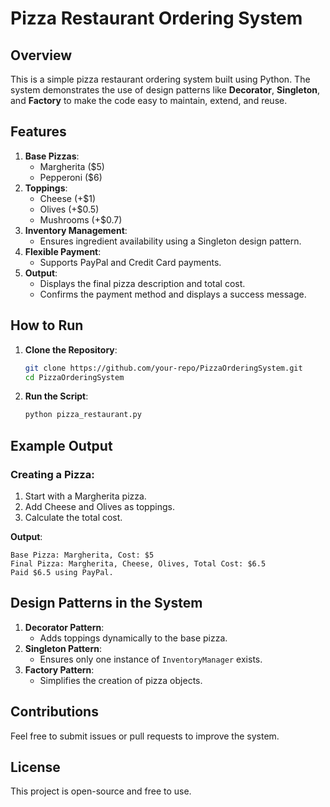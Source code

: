 # Pizza Restaurant Ordering System

## Overview
This is a simple pizza restaurant ordering system built using Python. The system demonstrates the use of design patterns like **Decorator**, **Singleton**, and **Factory** to make the code easy to maintain, extend, and reuse.

## Features
1. **Base Pizzas**:
   - Margherita ($5)
   - Pepperoni ($6)
2. **Toppings**:
   - Cheese (+$1)
   - Olives (+$0.5)
   - Mushrooms (+$0.7)
3. **Inventory Management**:
   - Ensures ingredient availability using a Singleton design pattern.
4. **Flexible Payment**:
   - Supports PayPal and Credit Card payments.
5. **Output**:
   - Displays the final pizza description and total cost.
   - Confirms the payment method and displays a success message.

## How to Run
1. **Clone the Repository**:
   ```bash
   git clone https://github.com/your-repo/PizzaOrderingSystem.git
   cd PizzaOrderingSystem
   ```
2. **Run the Script**:
   ```bash
   python pizza_restaurant.py
   ```

## Example Output
### Creating a Pizza:
1. Start with a Margherita pizza.
2. Add Cheese and Olives as toppings.
3. Calculate the total cost.

**Output**:
```
Base Pizza: Margherita, Cost: $5
Final Pizza: Margherita, Cheese, Olives, Total Cost: $6.5
Paid $6.5 using PayPal.
```

## Design Patterns in the System
1. **Decorator Pattern**:
   - Adds toppings dynamically to the base pizza.
2. **Singleton Pattern**:
   - Ensures only one instance of `InventoryManager` exists.
3. **Factory Pattern**:
   - Simplifies the creation of pizza objects.

## Contributions
Feel free to submit issues or pull requests to improve the system.

## License
This project is open-source and free to use.
